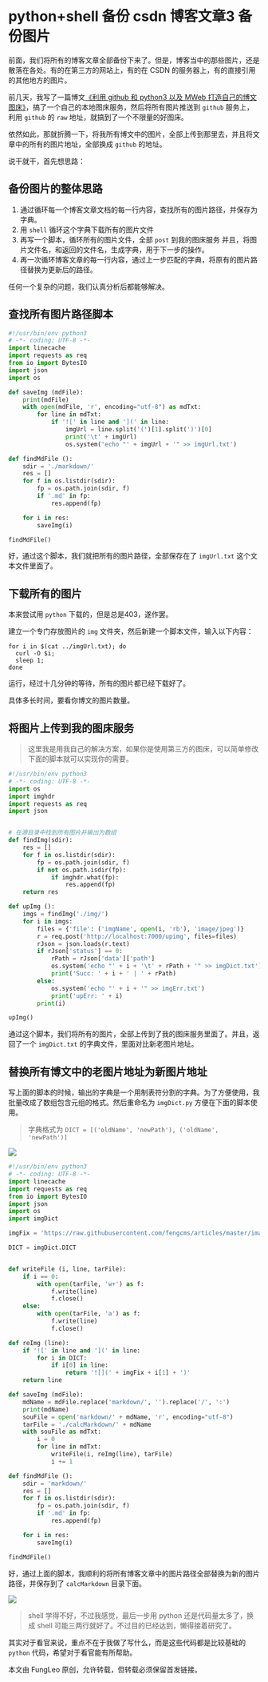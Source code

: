 # python+shell 备份 csdn 博客文章3 备份图片

前面，我们将所有的博客文章全部备份下来了。但是，博客当中的那些图片，还是散落在各处。有的在第三方的网站上，有的在 CSDN 的服务器上，有的直接引用的其他地方的图片。

前几天，我写了一篇博文[《利用 github 和 python3 以及 MWeb 打造自己的博文图床》](https://blog.csdn.net/fungleo/article/details/80706829)，搞了一个自己的本地图床服务，然后将所有图片推送到 `github` 服务上，利用 `github` 的 `raw` 地址，就搞到了一个不限量的好图床。

依然如此，那就折腾一下，将我所有博文中的图片，全部上传到那里去，并且将文章中的所有的图片地址，全部换成 `github` 的地址。

说干就干，首先想思路：

## 备份图片的整体思路

1. 通过循环每一个博客文章文档的每一行内容，查找所有的图片路径，并保存为字典。
2. 用 `shell` 循环这个字典下载所有的图片文件
3. 再写一个脚本，循环所有的图片文件，全部 `post` 到我的图床服务
    并且，将图片文件名，和返回的文件名，生成字典，用于下一步的操作。
4. 再一次循环博客文章的每一行内容，通过上一步匹配的字典，将原有的图片路径替换为更新后的路径。

任何一个复杂的问题，我们认真分析后都能够解决。

## 查找所有图片路径脚本

```python
#!/usr/bin/env python3
# -*- coding: UTF-8 -*-
import linecache
import requests as req
from io import BytesIO
import json
import os

def saveImg (mdFile):
    print(mdFile)
    with open(mdFile, 'r', encoding="utf-8") as mdTxt:
        for line in mdTxt:
            if '![' in line and '](' in line:
                imgUrl = line.split('(')[1].split(')')[0]
                print('\t' + imgUrl)
                os.system('echo "' + imgUrl + '" >> imgUrl.txt')

def findMdFile ():
    sdir = './markdown/'
    res = []
    for f in os.listdir(sdir):
        fp = os.path.join(sdir, f)
        if '.md' in fp:
            res.append(fp)

    for i in res:
        saveImg(i)

findMdFile()
```

好，通过这个脚本，我们就把所有的图片路径，全部保存在了 `imgUrl.txt` 这个文本文件里面了。

## 下载所有的图片

本来尝试用 `python` 下载的，但是总是403，遂作罢。

建立一个专门存放图片的 `img` 文件夹，然后新建一个脚本文件，输入以下内容：

```shell
for i in $(cat ../imgUrl.txt); do
  curl -O $i;
  sleep 1;
done
```

运行，经过十几分钟的等待，所有的图片都已经下载好了。

具体多长时间，要看你博文的图片数量。

## 将图片上传到我的图床服务

> 这里我是用我自己的解决方案，如果你是使用第三方的图床，可以简单修改下面的脚本就可以实现你的需要。

```python
#!/usr/bin/env python3
# -*- coding: UTF-8 -*-
import os
import imghdr
import requests as req
import json


# 在源目录中找到所有图片并输出为数组
def findImg(sdir):
    res = []
    for f in os.listdir(sdir):
        fp = os.path.join(sdir, f)
        if not os.path.isdir(fp):
            if imghdr.what(fp):
                res.append(fp)
    return res

def upImg ():
    imgs = findImg('./img/')
    for i in imgs:
        files = {'file': ('imgName', open(i, 'rb'), 'image/jpeg')}
        r = req.post('http://localhost:7000/upimg', files=files)
        rJson = json.loads(r.text)
        if rJson['status'] == 0:
            rPath = rJson['data']['path']
            os.system('echo "' + i + '\t' + rPath + '" >> imgDict.txt')
            print('Succ: ' + i + ' | ' + rPath)
        else:
            os.system('echo "' + i + '" >> imgErr.txt')
            print('upErr: ' + i)
        print(i)

upImg()
```

通过这个脚本，我们将所有的图片，全部上传到了我的图床服务里面了。并且，返回了一个 `imgDict.txt` 的字典文件，里面对比新老图片地址。

## 替换所有博文中的老图片地址为新图片地址

写上面的脚本的时候，输出的字典是一个用制表符分割的字典。为了方便使用，我批量改成了数组包含元组的格式。然后重命名为 `imgDict.py` 方便在下面的脚本使用。

> 字典格式为 `DICT = [('oldName', 'newPath'), ('oldName', 'newPath')]`

![](https://raw.githubusercontent.com/fengcms/articles/master/image/a3/748c0a09b7487ee3947e62da3c886b.jpg)

```python
#!/usr/bin/env python3
# -*- coding: UTF-8 -*-
import linecache
import requests as req
from io import BytesIO
import json
import os
import imgDict

imgFix = 'https://raw.githubusercontent.com/fengcms/articles/master/image'

DICT = imgDict.DICT


def writeFile (i, line, tarFile):
    if i == 0:
        with open(tarFile, 'w+') as f:
            f.write(line)
            f.close()
    else:
        with open(tarFile, 'a') as f:
            f.write(line)
            f.close()

def reImg (line):
    if '![' in line and '](' in line:
        for i in DICT:
            if i[0] in line:
                return '![](' + imgFix + i[1] + ')'
    return line

def saveImg (mdFile):
    mdName = mdFile.replace('markdown/', '').replace('/', ':')
    print(mdName)
    souFile = open('markdown/' + mdName, 'r', encoding="utf-8")
    tarFile = './calcMarkdown/' + mdName
    with souFile as mdTxt:
        i = 0
        for line in mdTxt:
            writeFile(i, reImg(line), tarFile)
            i += 1

def findMdFile ():
    sdir = 'markdown/'
    res = []
    for f in os.listdir(sdir):
        fp = os.path.join(sdir, f)
        if '.md' in fp:
            res.append(fp)

    for i in res:
        saveImg(i)

findMdFile()
```

好，通过上面的脚本，我顺利的将所有博客文章中的图片路径全部替换为新的图片路径，并保存到了 `calcMarkdown` 目录下面。

![](https://raw.githubusercontent.com/fengcms/articles/master/image/d4/e141832c15be2a22a06431ae7c4343.jpg)

> shell 学得不好，不过我感觉，最后一步用 python 还是代码量太多了，换成 shell 可能三两行就好了。不过目的已经达到，懒得接着研究了。

其实对于看官来说，重点不在于我做了写什么，而是这些代码都是比较基础的 `python` 代码，希望对于看官能有所帮助。

本文由 FungLeo 原创，允许转载，但转载必须保留首发链接。

